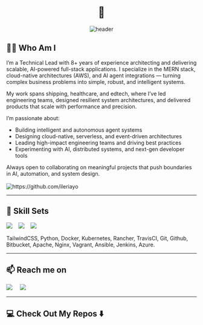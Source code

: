 <!--
**NeelakantanS/NeelakantanS** is a ✨ _special_ ✨ repository because its `README.md` (this file) appears on your GitHub profile.
--->  

<h1 align="center"> 👋 </h1>
<div align="center">
  <!-- <h1> Hi, I'm Neelakantan</h1>
  <h3>Technical Lead,  AI-Driven Solutions</h3>
  <h2>MERN Stack | AWS Cloud | AI-Integrations | DevOps</h2> -->
  <img src="https://github.com/NeelakantanS/NeelakantanS/images/header.gif" alt="header"/>
</div>
<!-- <p align="center"> (Open for Hiring)</p> -->

<h2> 👨‍💻 Who Am I</h2>
<p align="center">
  <samp>

I’m a Technical Lead with 8+ years of experience architecting and delivering scalable, AI-powered full-stack applications. I specialize in the MERN stack, cloud-native architectures (AWS), and AI agent integrations — turning complex business problems into simple, robust, and intelligent systems.

My work spans shipping, healthcare, and edtech, where I’ve led engineering teams, designed resilient system architectures, and delivered products that scale with performance and precision.

I’m passionate about:

- Building intelligent and autonomous agent systems
- Designing cloud-native, serverless, and event-driven architectures
- Leading high-impact engineering teams and driving best practices
- Experimenting with AI, distributed systems, and next-gen developer tools

Always open to collaborating on meaningful projects that push boundaries in AI, automation, and system design.
  </samp>
  <br> <br>
  <img src="https://komarev.com/ghpvc/?username=ileriayo" alt="https://github.com/ileriayo" />
</p>

<hr>

<h2> 🔭 Skill Sets</h2>
<p>
  <img src="https://img.shields.io/badge/node.js%20-%2343853D.svg?&style=for-the-badge&logo=node.js&logoColor=white" />&nbsp;&nbsp;&nbsp;
  <img src="https://img.shields.io/badge/react%20-%2300D9FF.svg?&style=for-the-badge&logo=react&logoColor=white" />&nbsp;&nbsp;&nbsp;
  <img src="https://img.shields.io/badge/tailwind-css%20-%231572B6.svg?&style=for-the-badge&logo=tailwind-css&logoColor=white" />&nbsp;&nbsp;
</p>
<p>TailwindCSS, Python, Docker, Kubernetes, Rancher, TravisCI, Git, Github, Bitbucket, Apache, Nginx, Vagrant, Ansible, Jenkins, Azure.</p>

<hr>

<!-- <h2 align="center">💬 My Blog Articles</h2>
<p align="center" align='right'>
  <a target="_blank"href="https://dev.to/ileriayo"><img src="https://img.shields.io/badge/dev.to-%2312100E.svg?&style=for-the-badge&logo=dev.to&logoColor=white" /></a>&nbsp;&nbsp;&nbsp;
  <a target="_blank"href="https://medium.com/@ileriayoadebiyi"><img src="https://img.shields.io/badge/Medium%20-%231572B6.svg?&style=for-the-badge&logo=medium&logoColor=white" /></a>&nbsp;&nbsp;&nbsp;
</p>

<hr> -->

<h2>📫 Reach me on</h2>
<p>
  <a target="_blank"href="https://www.linkedin.com/in/neel8/"><img src="https://img.shields.io/badge/linkedin-%230077B5.svg?&style=for-the-badge&logo=linkedin&logoColor=white" /></a>&nbsp;&nbsp;&nbsp;&nbsp;
  <!-- <a target="_blank"href="https://twitter.com/ileriayooo"><img src="https://img.shields.io/badge/twitter-%231DA1F2.svg?&style=for-the-badge&logo=twitter&logoColor=white" /></a>&nbsp;&nbsp;&nbsp;&nbsp; -->
  <a href="mailto:neelakantan.sub@gmail.com?subject=Hello%20Neel,%20From%20Github"><img src="https://img.shields.io/badge/gmail-%23D14836.svg?&style=for-the-badge&logo=gmail&logoColor=white" /></a>&nbsp;&nbsp;&nbsp;&nbsp;
</p>

<hr>

<h2>💻 Check Out My Repos ⬇️ </h2>
